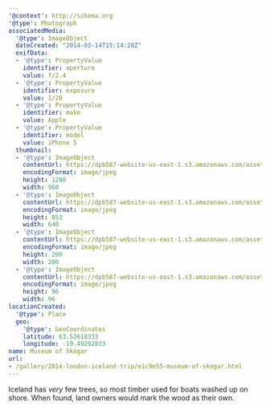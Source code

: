 ```yaml
---
'@context': http://schema.org
'@type': Photograph
associatedMedia:
  '@type': ImageObject
  dateCreated: "2014-03-14T15:14:20Z"
  exifData:
  - '@type': PropertyValue
    identifier: aperture
    value: f/2.4
  - '@type': PropertyValue
    identifier: exposure
    value: 1/20
  - '@type': PropertyValue
    identifier: make
    value: Apple
  - '@type': PropertyValue
    identifier: model
    value: iPhone 5
  thumbnail:
  - '@type': ImageObject
    contentUrl: https://dpb587-website-us-east-1.s3.amazonaws.com/asset/gallery/2014-london-iceland-trip/e1c9e55-museum-of-skogar~1280.jpg
    encodingFormat: image/jpeg
    height: 1280
    width: 960
  - '@type': ImageObject
    contentUrl: https://dpb587-website-us-east-1.s3.amazonaws.com/asset/gallery/2014-london-iceland-trip/e1c9e55-museum-of-skogar~640w.jpg
    encodingFormat: image/jpeg
    height: 853
    width: 640
  - '@type': ImageObject
    contentUrl: https://dpb587-website-us-east-1.s3.amazonaws.com/asset/gallery/2014-london-iceland-trip/e1c9e55-museum-of-skogar~200x200.jpg
    encodingFormat: image/jpeg
    height: 200
    width: 200
  - '@type': ImageObject
    contentUrl: https://dpb587-website-us-east-1.s3.amazonaws.com/asset/gallery/2014-london-iceland-trip/e1c9e55-museum-of-skogar~96x96.jpg
    encodingFormat: image/jpeg
    height: 96
    width: 96
locationCreated:
  '@type': Place
  geo:
    '@type': GeoCoordinates
    latitude: 63.52618333
    longitude: -19.49292833
name: Museum of Skógar
url:
- /gallery/2014-london-iceland-trip/e1c9e55-museum-of-skogar.html
---
```


Iceland has *very* few trees, so most timber used for boats washed up on shore. When found, land owners would mark the wood as their own.
